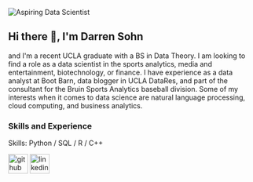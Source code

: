 ![Aspiring Data Scientist](https://github.com/darrenjsohn/myrepo/blob/main/Github%20Banner.png)

## Hi there 👋, I'm Darren Sohn
and I'm a recent UCLA graduate with a BS in Data Theory. I am looking to find a role as a data scientist in the sports analytics, media and entertainment, biotechnology, or finance. I have experience as a data analyst at Boot Barn, data blogger in UCLA DataRes, and part of the consultant for the Bruin Sports Analytics baseball division. Some of my interests when it comes to data science are natural language processing, cloud computing, and business analytics.

### Skills and Experience
Skills: Python / SQL / R / C++



[<img src='https://cdn.jsdelivr.net/npm/simple-icons@3.0.1/icons/github.svg' alt='github' height='40'>](https://github.com/darrenjsohn)  [<img src='https://cdn.jsdelivr.net/npm/simple-icons@3.0.1/icons/linkedin.svg' alt='linkedin' height='40'>](https://www.linkedin.com/in/darren-sohn/)  

